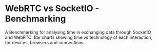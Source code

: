 # WebRTC vs SocketIO - Benchmarking

A Benchmarking for analysing time in exchanging data through SocketIO and WebRTC.
Bar charts showing time vs technology of each interaction, for devices, browsers and connections.
